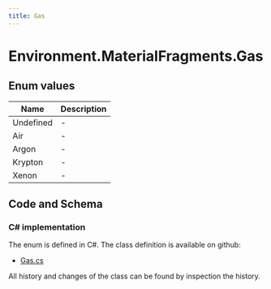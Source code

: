 ```yaml
---
title: Gas
---
```


# Environment.MaterialFragments.Gas



## Enum values

| Name            | Description                                                    |
|-----------------|----------------------------------------------------------------|
| Undefined |  -  |
| Air |  -  |
| Argon |  -  |
| Krypton |  -  |
| Xenon |  -  |


## Code and Schema

### C# implementation

The enum is defined in C#. The class definition is available on github:

- [Gas.cs](https://github.com/BHoM/BHoM/blob/develop/Environment_oM/MaterialFragments/Enums/Gas.cs)

All history and changes of the class can be found by inspection the history.
